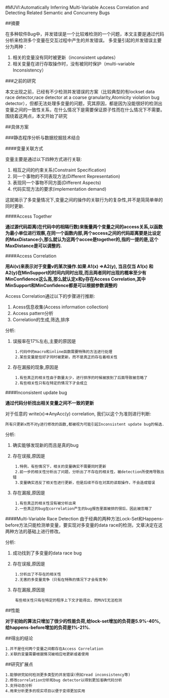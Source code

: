 #MUVI:Automatically Inferring Multi-Variable Access Correlation and Detecting Related Semantic and Concurreny Bugs

##摘要

在多种软件Bug中，并发错误是一个比较难检测的一个问题，本文主要是通过代码分析来检测多个变量在交互过程中产生的并发错误。
多变量引起的并发错误主要分为两种：
	
1. 相关的变量没有同时被更新（inconsistent updates）
2. 相关变量在进行存取操作时，没有被同时保护（multi-variable Inconsistency）

###之前的研究

本文出现之前，已经有不少检测并发错误的方案（比较典型的有lockset data race detector,race detector at a coarse granularity,Atomicity violation bug detector），但都无法处理多变量的问题，究其原因，都是因为没能很好的检测出变量之间的一致性关系，在什么情况下是需要保证原子性而在什么情况下不需要。围绕着这两点，本文开始了研究



##具体方案

###静态程序分析与数据挖掘技术结合

####变量关联方式

变量主要是通过以下四种方式进行关联:

1. 相互之间的约束关系(Constraint Specification)
2. 同一个事物的不同表现方法(Different Representation)
3. 表现同一个事物不同方面(Different Aspects)
4. 代码实现方法的要求(implementation demand)

这就揭示了多变量情况下,变量之间的操作的关联行为的复杂性,并不是简简单单的同时更新.

####Access Together

**通过源代码距离(在代码中的相隔行数)来衡量两个变量之间的access关系,以函数为最小单位进行观察,在同一个函数内部,两个access之间的代码距离要是比设定的MaxDistance小,那么就认为这两个accee是together的,指的一提的是,这个MaxDistance是可以调整的.**

####Access Correlation

**用Ai(v)来表示对于变量v的某次操作.如果 A1(x) ⇒A2(y), 当且仅当 A1(x) 和 A2(y)在MinSupport的时间内同时出现,而且两者同时出现的概率至少有MinConfidence这么高,那么就认定x和y存在Access Correlation,其中MinSupport和MinConfidence都是可以根据参数调整的**

Access Correlation通过以下的步骤进行推断:

1. Acess信息收集(Access information collection)
2. Access pattern分析
3. Correlation的生成,筛选,排序

分析:

1. 误报率在17%左右,主要的原因是
	
		1.代码中的macro和inline函数需要特殊的方法进行处理
		2.某些变量是恰好才同时被更新，而不是真正的存在着相关性
		
2. 存在漏报的现象,原因是

		1.有些真正的相关性由于数量太少，进行排序的时候被放到了后面导致被忽略了
		2.有些相关性只有在特定的情况下才会成立


####Inconsistent update bug

**通过代码分析找出相关变量之间不一致的更新**

对于任意的 write(x)⇒AnyAcc(y) correlation, 我们以这个为准则进行判断:

	所有只更新x而不对y进行修改的函数,都被视为可能引起Inconsistent update bug的候选.
	

分析:

1. 确实能够发现新的而且是真的bug
2. 存在误报,原因是

		1.特例，有些情况下，相关的变量确实不需要同时更新
		2.前一步的相关性分析出了问题，分析出了不存在的相关性，被detection所使用导致出错
		3.变量确实违反了相关性进行更新，但是后续不存在对其的读取操作，不会造成错误
3. 存在漏报,原因是

		1.有些真正的相关性没有被分析出来
		2.一些真正的bug在correlation产生的bug报告里面被排的很后，因此被忽略了
		
####Multi-Variable Race Detection
由于经典的两种方法Lock-Set和Happens-before方法只能检测单变量，要实现对多变量的data race的检测，文章决定在这两种方法的基础上进行修改。

分析:
1. 成功找到了多变量的data race bug
2. 存在误报,原因是

		1.分析出了不存在的相关性
		2.无害的多变量竞争（只有在特殊的情况下才会有竞争）
3. 存在漏报,原因是

		有些相关性只有在特定的程序上下文才能得出，而MUVI无法检测
		
##性能

**对于初始的算法只增加了很少的性能负荷,给lock-set增加的负荷是5.9%-40%,给happens-before增加的负荷是1%-21%.**

##得出的结论

	1.并不是任何两个变量之间都存在Access Correlation
	2.关联的变量需要根据情况被相应地更新或者使用
	
##研究扩展点

	1.能够研究如何检测更多类型的并发错误(例如read inconsistency等) 
	2.修改correlation分析和bug detector以得到更加准确代码分析 
	3.支持动态分析 
	4.用来分析更多的现实项目以便于变得更加实用
 


   

